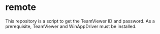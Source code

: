 # remote
This repository is a script to get the TeamViewer ID and password.
As a prerequisite, TeamViewer and WinAppDriver must be installed.